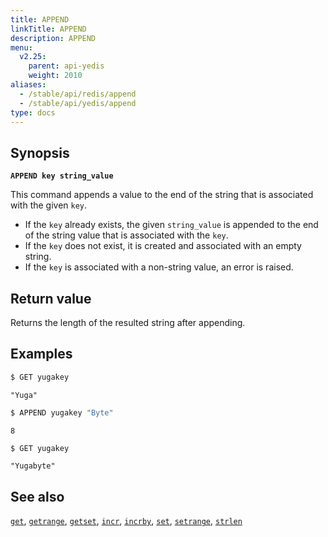 ```yaml
---
title: APPEND
linkTitle: APPEND
description: APPEND
menu:
  v2.25:
    parent: api-yedis
    weight: 2010
aliases:
  - /stable/api/redis/append
  - /stable/api/yedis/append
type: docs
---
```


## Synopsis

**`APPEND key string_value`**

This command appends a value to the end of the string that is associated with the given `key`.

- If the `key` already exists, the given `string_value` is appended to the end of the string value that is associated with the `key`.
- If the `key` does not exist, it is created and associated with an empty string.
- If the `key` is associated with a non-string value, an error is raised.

## Return value

Returns the length of the resulted string after appending.

## Examples

```sh
$ GET yugakey
```

```
"Yuga"
```

```sh
$ APPEND yugakey "Byte"
```

```
8
```

```sh
$ GET yugakey
```

```
"Yugabyte"
```

## See also

[`get`](../get/), [`getrange`](../getrange/), [`getset`](../getset/), [`incr`](../incr/), [`incrby`](../incrby/), [`set`](../set/), [`setrange`](../setrange/), [`strlen`](../strlen/)
